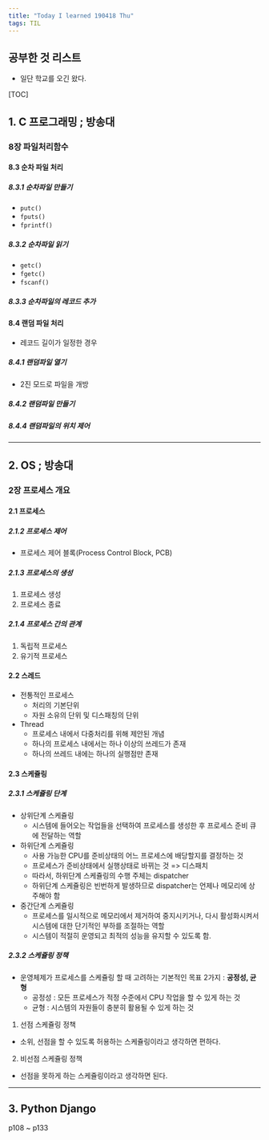 ```yaml
---
title: "Today I learned 190418 Thu"
tags: TIL
---
```


## 공부한 것 리스트
- 일단 학교를 오긴 왔다.

[TOC]

## 1. C 프로그래밍 ; 방송대

### 8장 파일처리함수

#### 8.3 순차 파일 처리

##### 8.3.1 순차파일 만들기
- `putc()`
- `fputs()`
- `fprintf()`

##### 8.3.2 순차파일 읽기
- `getc()`
- `fgetc()`
- `fscanf()`

##### 8.3.3 순차파일의 레코드 추가

#### 8.4 랜덤 파일 처리
- 레코드 길이가 일정한 경우

##### 8.4.1 랜덤파일 열기
- 2진 모드로 파일을 개방

##### 8.4.2 랜덤파일 만들기

##### 8.4.4 랜덤파일의 위치 제어

- - -

## 2. OS ; 방송대

### 2장 프로세스 개요

#### 2.1 프로세스

##### 2.1.2 프로세스 제어
- 프로세스 제어 블록(Process Control Block, PCB)

#####  2.1.3 프로세스의 생성
1. 프로세스 생성
2. 프로세스 종료

##### 2.1.4 프로세스 간의 관계
1. 독립적 프로세스
2. 유기적 프로세스

#### 2.2 스레드
- 전통적인 프로세스
	- 처리의 기본단위
	- 자원 소유의 단위 및 디스패칭의 단위
- Thread
	- 프로세스 내에서 다중처리를 위해 제안된 개념
	- 하나의 프로세스 내에서는 하나 이상의 쓰레드가 존재
	- 하나의 쓰레드 내에는 하나의 실행점만 존재

#### 2.3 스케쥴링

##### 2.3.1 스케쥴링 단계
- 상위단계 스케쥴링
	- 시스템에 들어오는 작업들을 선택하여 프로세스를 생성한 후 프로세스 준비 큐에 전달하는 역할
- 하위단계 스케쥴링
	- 사용 가능한 CPU를 준비상태의 어느 프로세스에 배당할지를 결정하는 것
	- 프로세스가 준비상태에서 실행상태로 바뀌는 것 => 디스패치
	- 따라서, 하위단계 스케쥴링의 수행 주체는 dispatcher
	- 하위단계 스케쥴링은 빈번하게 발생하므로 dispatcher는 언제나 메모리에 상주해야 함
- 중간단계 스케쥴링
	- 프로세스를 일시적으로 메모리에서 제거하여 중지시키거나, 다시 활성화시켜서 시스템에 대한 단기적인 부하를 조절하는 역할
	- 시스템이 적절히 운영되고 최적의 성능을 유지할 수 있도록 함.

##### 2.3.2 스케쥴링 정책
- 운영체제가 프로세스를 스케쥴링 할 때 고려하는 기본적인 목표 2가지 : **공정성, 균형**
	- 공정성 : 모든 프로세스가 적정 수준에서 CPU 작업을 할 수 있게 하는 것
	- 균형 : 시스템의 자원들이 충분히 활용될 수 있게 하는 것
1. 선점 스케쥴링 정책
- 소위, 선점을 할 수 있도록 허용하는 스케쥴링이라고 생각하면 편하다.

2. 비선점 스케쥴링 정책
- 선점을 못하게 하는 스케쥴링이라고 생각하면 된다.

- - -

## 3. Python Django
p108 ~ p133
###